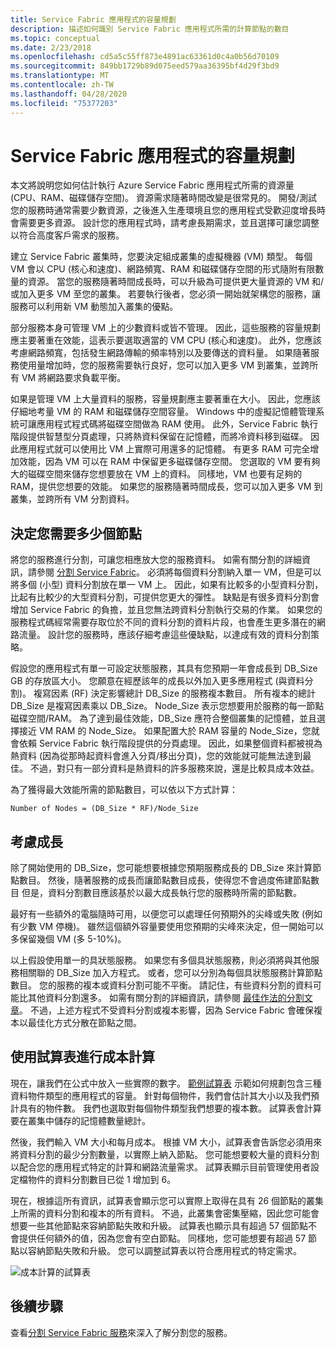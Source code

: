 ```yaml
---
title: Service Fabric 應用程式的容量規劃
description: 描述如何識別 Service Fabric 應用程式所需的計算節點的數目
ms.topic: conceptual
ms.date: 2/23/2018
ms.openlocfilehash: cd5a5c55ff873e4891ac63361d0c4a0b56d70109
ms.sourcegitcommit: 849bb1729b89d075eed579aa36395bf4d29f3bd9
ms.translationtype: MT
ms.contentlocale: zh-TW
ms.lasthandoff: 04/28/2020
ms.locfileid: "75377203"
---
```

# <a name="capacity-planning-for-service-fabric-applications"></a>Service Fabric 應用程式的容量規劃
本文將說明您如何估計執行 Azure Service Fabric 應用程式所需的資源量 (CPU、RAM、磁碟儲存空間)。 資源需求隨著時間改變是很常見的。 開發/測試您的服務時通常需要少數資源，之後進入生產環境且您的應用程式受歡迎度增長時會需要更多資源。 設計您的應用程式時，請考慮長期需求，並且選擇可讓您調整以符合高度客戶需求的服務。

 建立 Service Fabric 叢集時，您要決定組成叢集的虛擬機器 (VM) 類型。 每個 VM 會以 CPU (核心和速度)、網路頻寬、RAM 和磁碟儲存空間的形式隨附有限數量的資源。 當您的服務隨著時間成長時，可以升級為可提供更大量資源的 VM 和/或加入更多 VM 至您的叢集。 若要執行後者，您必須一開始就架構您的服務，讓服務可以利用新 VM 動態加入叢集的優點。

部分服務本身可管理 VM 上的少數資料或皆不管理。 因此，這些服務的容量規劃應主要著重在效能，這表示要選取適當的 VM CPU (核心和速度)。 此外，您應該考慮網路頻寬，包括發生網路傳輸的頻率特別以及要傳送的資料量。 如果隨著服務使用量增加時，您的服務需要執行良好，您可以加入更多 VM 到叢集，並跨所有 VM 將網路要求負載平衡。

如果是管理 VM 上大量資料的服務，容量規劃應主要著重在大小。 因此，您應該仔細地考量 VM 的 RAM 和磁碟儲存空間容量。 Windows 中的虛擬記憶體管理系統可讓應用程式程式碼將磁碟空間做為 RAM 使用。 此外，Service Fabric 執行階段提供智慧型分頁處理，只將熱資料保留在記憶體，而將冷資料移到磁碟。 因此應用程式就可以使用比 VM 上實際可用還多的記憶體。 有更多 RAM 可完全增加效能，因為 VM 可以在 RAM 中保留更多磁碟儲存空間。 您選取的 VM 要有夠大的磁碟空間來儲存您想要放在 VM 上的資料。 同樣地，VM 也要有足夠的 RAM，提供您想要的效能。 如果您的服務隨著時間成長，您可以加入更多 VM 到叢集，並跨所有 VM 分割資料。

## <a name="determine-how-many-nodes-you-need"></a>決定您需要多少個節點
將您的服務進行分割，可讓您相應放大您的服務資料。 如需有關分割的詳細資訊，請參閱 [分割 Service Fabric](service-fabric-concepts-partitioning.md)。 必須將每個資料分割納入單一 VM，但是可以將多個 (小型) 資料分割放在單一 VM 上。 因此，如果有比較多的小型資料分割，比起有比較少的大型資料分割，可提供您更大的彈性。 缺點是有很多資料分割會增加 Service Fabric 的負擔，並且您無法跨資料分割執行交易的作業。 如果您的服務程式碼經常需要存取位於不同的資料分割的資料片段，也會產生更多潛在的網路流量。 設計您的服務時，應該仔細考慮這些優缺點，以達成有效的資料分割策略。

假設您的應用程式有單一可設定狀態服務，其具有您預期一年會成長到 DB_Size GB 的存放區大小。 您願意在經歷該年的成長以外加入更多應用程式 (與資料分割)。  複寫因素 (RF) 決定影響總計 DB_Size 的服務複本數目。 所有複本的總計 DB_Size 是複寫因素乘以 DB_Size。  Node_Size 表示您想要用於服務的每一節點磁碟空間/RAM。 為了達到最佳效能，DB_Size 應符合整個叢集的記憶體，並且選擇接近 VM RAM 的 Node_Size。 如果配置大於 RAM 容量的 Node_Size，您就會依賴 Service Fabric 執行階段提供的分頁處理。 因此，如果整個資料都被視為熱資料 (因為從那時起資料會進入分頁/移出分頁)，您的效能就可能無法達到最佳。 不過，對只有一部分資料是熱資料的許多服務來說，還是比較具成本效益。

為了獲得最大效能所需的節點數目，可以依以下方式計算：

```
Number of Nodes = (DB_Size * RF)/Node_Size

```


## <a name="account-for-growth"></a>考慮成長
除了開始使用的 DB_Size，您可能想要根據您預期服務成長的 DB_Size 來計算節點數目。 然後，隨著服務的成長而讓節點數目成長，使得您不會過度佈建節點數目 但是，資料分割數目應該基於以最大成長執行您的服務時所需的節點數。

最好有一些額外的電腦隨時可用，以便您可以處理任何預期外的尖峰或失敗 (例如有少數 VM 停機)。  雖然這個額外容量要使用您預期的尖峰來決定，但一開始可以多保留幾個 VM (多 5-10%)。

以上假設使用單一的具狀態服務。 如果您有多個具狀態服務，則必須將與其他服務相關聯的 DB_Size 加入方程式。 或者，您可以分別為每個具狀態服務計算節點數目。  您的服務的複本或資料分割可能不平衡。 請記住，有些資料分割的資料可能比其他資料分割還多。 如需有關分割的詳細資訊，請參閱 [最佳作法的分割文章](service-fabric-concepts-partitioning.md)。 不過，上述方程式不受資料分割或複本影響，因為 Service Fabric 會確保複本以最佳化方式分散在節點之間。

## <a name="use-a-spreadsheet-for-cost-calculation"></a>使用試算表進行成本計算
現在，讓我們在公式中放入一些實際的數字。 [範例試算表](https://github.com/Azure/service-fabric/raw/master/docs_resources/SF_VM_Cost_calculator-NEW.xlsx) 示範如何規劃包含三種資料物件類型的應用程式的容量。 針對每個物件，我們會估計其大小以及我們預計具有的物件數。 我們也選取對每個物件類型我們想要的複本數。 試算表會計算要在叢集中儲存的記憶體數量總計。

然後，我們輸入 VM 大小和每月成本。 根據 VM 大小，試算表會告訴您必須用來將資料分割的最少分割數量，以實際上納入節點。 您可能想要較大量的資料分割以配合您的應用程式特定的計算和網路流量需求。 試算表顯示目前管理使用者設定檔物件的資料分割數目已從 1 增加到 6。

現在，根據這所有資訊，試算表會顯示您可以實際上取得在具有 26 個節點的叢集上所需的資料分割和複本的所有資料。 不過，此叢集會密集壓縮，因此您可能會想要一些其他節點來容納節點失敗和升級。 試算表也顯示具有超過 57 個節點不會提供任何額外的值，因為您會有空白節點。 同樣地，您可能想要有超過 57 節點以容納節點失敗和升級。 您可以調整試算表以符合應用程式的特定需求。   

![成本計算的試算表][Image1]

## <a name="next-steps"></a>後續步驟
查看[分割 Service Fabric 服務][10]來深入了解分割您的服務。

<!--Image references-->
[Image1]: ./media/SF-Cost.png

<!--Link references--In actual articles, you only need a single period before the slash-->
[10]: service-fabric-concepts-partitioning.md
